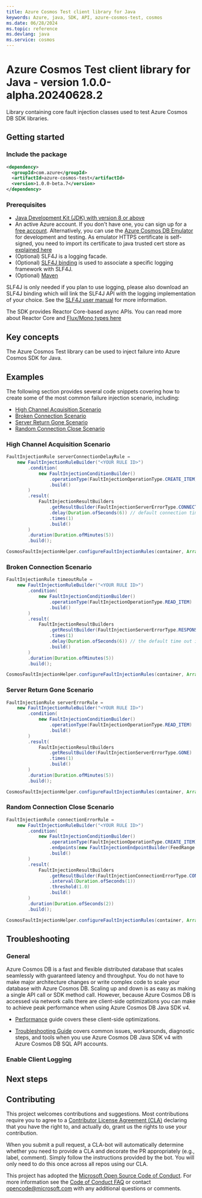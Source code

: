 ```yaml
---
title: Azure Cosmos Test client library for Java
keywords: Azure, java, SDK, API, azure-cosmos-test, cosmos
ms.date: 06/28/2024
ms.topic: reference
ms.devlang: java
ms.service: cosmos
---
```

# Azure Cosmos Test client library for Java - version 1.0.0-alpha.20240628.2 

Library containing core fault injection classes used to test Azure Cosmos DB SDK libraries.

## Getting started
### Include the package

[//]: # ({x-version-update-start;com.azure:azure-cosmos-test;current})
```xml
<dependency>
  <groupId>com.azure</groupId>
  <artifactId>azure-cosmos-test</artifactId>
  <version>1.0.0-beta.7</version>
</dependency>
```
[//]: # ({x-version-update-end})


### Prerequisites

- [Java Development Kit (JDK) with version 8 or above][jdk]
- An active Azure account. If you don't have one, you can sign up for a [free account][azure_subscription]. Alternatively, you can use the [Azure Cosmos DB Emulator](/azure/cosmos-db/local-emulator) for development and testing. As emulator HTTPS certificate is self-signed, you need to import its certificate to java trusted cert store as [explained here](/azure/cosmos-db/local-emulator-export-ssl-certificates)
- (Optional) SLF4J is a logging facade.
- (Optional) [SLF4J binding](https://www.slf4j.org/manual.html) is used to associate a specific logging framework with SLF4J.
- (Optional) [Maven][maven]

SLF4J is only needed if you plan to use logging, please also download an SLF4J binding which will link the SLF4J API with the logging implementation of your choice. See the [SLF4J user manual](https://www.slf4j.org/manual.html) for more information.

The SDK provides Reactor Core-based async APIs. You can read more about Reactor Core and [Flux/Mono types here](https://projectreactor.io/docs/core/release/api/)

## Key concepts
The Azure Cosmos Test library can be used to inject failure into Azure Cosmos SDK for Java.

## Examples
The following section provides several code snippets covering how to create some of the most common failure injection scenario, including:
* [High Channel Acquisition Scenario](#high-channel-acquisition-scenario "High channel acquisition scenario")
* [Broken Connection Scenario](#broken-connection-scenario "Broken connection scenario")
* [Server Return Gone Scenario](#server-return-gone-scenario "Server gone scenario")
* [Random Connection Close Scenario](#random-connection-close-scenario "Random connection close scenario")

### High Channel Acquisition Scenario

```java readme-sample-highChannelAcquisitionScenario
FaultInjectionRule serverConnectionDelayRule =
    new FaultInjectionRuleBuilder("<YOUR RULE ID>")
        .condition(
            new FaultInjectionConditionBuilder()
                .operationType(FaultInjectionOperationType.CREATE_ITEM)
                .build()
        )
        .result(
            FaultInjectionResultBuilders
                .getResultBuilder(FaultInjectionServerErrorType.CONNECTION_DELAY)
                .delay(Duration.ofSeconds(6)) // default connection timeout is 5s
                .times(1)
                .build()
        )
        .duration(Duration.ofMinutes(5))
        .build();

CosmosFaultInjectionHelper.configureFaultInjectionRules(container, Arrays.asList(serverConnectionDelayRule)).block();
```

### Broken Connection Scenario
```java readme-sample-brokenConnectionScenario
FaultInjectionRule timeoutRule =
    new FaultInjectionRuleBuilder("<YOUR RULE ID>")
        .condition(
            new FaultInjectionConditionBuilder()
                .operationType(FaultInjectionOperationType.READ_ITEM)
                .build()
        )
        .result(
            FaultInjectionResultBuilders
                .getResultBuilder(FaultInjectionServerErrorType.RESPONSE_DELAY)
                .times(1)
                .delay(Duration.ofSeconds(6)) // the default time out is 5s
                .build()
        )
        .duration(Duration.ofMinutes(5))
        .build();

CosmosFaultInjectionHelper.configureFaultInjectionRules(container, Arrays.asList(timeoutRule)).block();
```

### Server Return Gone Scenario
```java readme-sample-serverReturnGoneScenario
FaultInjectionRule serverErrorRule =
    new FaultInjectionRuleBuilder("<YOUR RULE ID>")
        .condition(
            new FaultInjectionConditionBuilder()
                .operationType(FaultInjectionOperationType.READ_ITEM)
                .build()
        )
        .result(
            FaultInjectionResultBuilders
                .getResultBuilder(FaultInjectionServerErrorType.GONE)
                .times(1)
                .build()
        )
        .duration(Duration.ofMinutes(5))
        .build();

CosmosFaultInjectionHelper.configureFaultInjectionRules(container, Arrays.asList(serverErrorRule)).block();
```
### Random Connection Close Scenario

```java readme-sample-randomConnectionCloseScenario
FaultInjectionRule connectionErrorRule =
    new FaultInjectionRuleBuilder("<YOUR RULE ID>")
        .condition(
            new FaultInjectionConditionBuilder()
                .operationType(FaultInjectionOperationType.CREATE_ITEM)
                .endpoints(new FaultInjectionEndpointBuilder(FeedRange.forLogicalPartition(new PartitionKey("<YOUR PARTITION KEY>"))).build())
                .build()
        )
        .result(
            FaultInjectionResultBuilders
                .getResultBuilder(FaultInjectionConnectionErrorType.CONNECTION_CLOSE)
                .interval(Duration.ofSeconds(1))
                .threshold(1.0)
                .build()
        )
        .duration(Duration.ofSeconds(2))
        .build();

CosmosFaultInjectionHelper.configureFaultInjectionRules(container, Arrays.asList(connectionErrorRule)).block();
```

## Troubleshooting

### General

Azure Cosmos DB is a fast and flexible distributed database that scales seamlessly with guaranteed latency and throughput.
You do not have to make major architecture changes or write complex code to scale your database with Azure Cosmos DB.
Scaling up and down is as easy as making a single API call or SDK method call.
However, because Azure Cosmos DB is accessed via network calls there are client-side optimizations you can make to achieve peak performance when using Azure Cosmos DB Java SDK v4.

- [Performance][perf_guide] guide covers these client-side optimizations.

- [Troubleshooting Guide][troubleshooting] covers common issues, workarounds, diagnostic steps, and tools when you use Azure Cosmos DB Java SDK v4 with Azure Cosmos DB SQL API accounts.

### Enable Client Logging

## Next steps

## Contributing

This project welcomes contributions and suggestions. Most contributions require you to agree to a
[Contributor License Agreement (CLA)][cla] declaring that you have the right to, and actually do, grant us the rights
to use your contribution.

When you submit a pull request, a CLA-bot will automatically determine whether you need to provide a CLA and decorate
the PR appropriately (e.g., label, comment). Simply follow the instructions provided by the bot. You will only need to
do this once across all repos using our CLA.

This project has adopted the [Microsoft Open Source Code of Conduct][coc]. For more information see the [Code of Conduct FAQ][coc_faq]
or contact [opencode@microsoft.com][coc_contact] with any additional questions or comments.

<!-- LINKS -->
[cosmos_introduction]: /azure/cosmos-db/
[api_documentation]: https://azuresdkdocs.blob.core.windows.net/$web/java/azure-cosmos/latest/index.html
[cosmos_docs]: /azure/cosmos-db/introduction
[jdk]: /java/azure/jdk/
[maven]: https://maven.apache.org/
[cla]: https://cla.microsoft.com
[coc]: https://opensource.microsoft.com/codeofconduct/
[coc_faq]: https://opensource.microsoft.com/codeofconduct/faq/
[coc_contact]: mailto:opencode@microsoft.com
[azure_subscription]: https://azure.microsoft.com/free/
[troubleshooting]: /azure/cosmos-db/troubleshoot-java-sdk-v4-sql
[perf_guide]: /azure/cosmos-db/performance-tips-java-sdk-v4-sql?tabs=api-async
[quickstart]: /azure/cosmos-db/create-sql-api-java?tabs=sync

